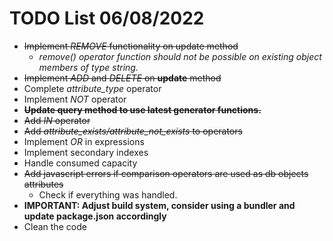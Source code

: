 # TODO List 06/08/2022

- ~~Implement *REMOVE* functionality on update method~~
  - *remove() operator function should not be possible on existing object members of type string.*
- ~~Implement *ADD* and *DELETE* on **update** method~~
- Complete *attribute_type* operator
- Implement *NOT* operator
- ~~**Update query method to use latest generator functions.**~~ 
- ~~Add *IN* operator~~
- ~~Add *attribute_exists/attribute_not_exists* to operators~~
- Implement *OR* in expressions
- Implement secondary indexes
- Handle consumed capacity
- ~~Add javascript errors if comparison operators are used as db objects attributes~~
  - Check if everything was handled.
- **IMPORTANT: Adjust build system, consider using a bundler and update package.json accordingly** 
- Clean the code
